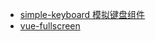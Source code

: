 - [simple-keyboard 模拟键盘组件](https://github.com/hodgef/simple-keyboard)
- [vue-fullscreen](https://github.com/mirari/vue-fullscreen)
